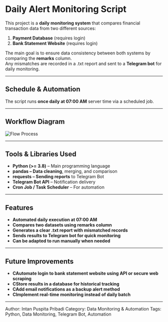 # Daily Alert Monitoring Script

This project is a **daily monitoring system** that compares financial transaction data from two different sources:
1. **Payment Database** (requires login)  
2. **Bank Statement Website** (requires login)  

The main goal is to ensure data consistency between both systems by comparing the **remarks** column.  
Any mismatches are recorded in a .txt report and sent to a **Telegram bot** for daily monitoring.

---

## Schedule & Automation
The script runs **once daily at 07:00 AM** server time via a scheduled job.

---

## Workflow Diagram
![Flow Process](https://raw.githubusercontent.com/<Pribadiintan>/data-analyst-portfolio/main/alert/Flow%20Process.png)

---

## Tools & Libraries Used

- **Python (>= 3.8)** – Main programming language
- **pandas – Data cleaning**, merging, and comparison
- **requests – Sending reports** to Telegram Bot
- **Telegram Bot API** – Notification delivery
- **Cron Job / Task Scheduler** – For automation

---

## Features

- **Automated daily execution at 07:00 AM**
- **Compares two datasets using remarks column**
- **Generates a clear .txt report with mismatched records**
- **Sends results to Telegram bot for quick monitoring**
- **Can be adapted to run manually when needed**

---

## Future Improvements

- **CAutomate login to bank statement website using API or secure web scraping**
- **CStore results in a database for historical tracking**
- **CAdd email notifications as a backup alert method**
- **CImplement real-time monitoring instead of daily batch**

---

Author: Intan Puspita Pribadi
Category: Data Monitoring & Automation
Tags: Python, Data Monitoring, Telegram Bot, Automation








